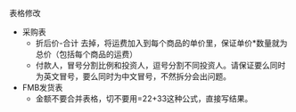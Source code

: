 表格修改
- 采购表
  - 折后价-合计 去掉，将运费加入到每个商品的单价里，保证单价*数量就为总价（包括每个商品的运费）
  - 付款人，冒号分割比例和投资人，逗号分割不同投资人。请保证要么同时为英文冒号，要么同时为中文冒号，不然拆分会出问题。
- FMB发货表
  - 金额不要合并表格，切不要用=22+33这种公式，直接写结果。